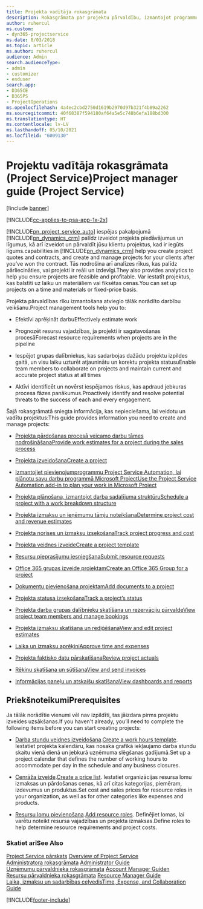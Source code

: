 ```yaml
---
title: Projekta vadītāja rokasgrāmata
description: Rokasgrāmata par projektu pārvaldību, izmantojot programmu Project Service
author: ruhercul
ms.custom:
- dyn365-projectservice
ms.date: 8/03/2018
ms.topic: article
ms.author: ruhercul
audience: Admin
search.audienceType:
- admin
- customizer
- enduser
search.app:
- D365CE
- D365PS
- ProjectOperations
ms.openlocfilehash: 4a4ec2cbd2750d1619b2970d97b321f4b89a2262
ms.sourcegitcommit: 40f68387f594180af64a5e5c748b6efa188bd300
ms.translationtype: HT
ms.contentlocale: lv-LV
ms.lasthandoff: 05/10/2021
ms.locfileid: "6009130"
---
```

# <a name="project-manager-guide-project-service"></a><span data-ttu-id="c2461-103">Projektu vadītāja rokasgrāmata (Project Service)</span><span class="sxs-lookup"><span data-stu-id="c2461-103">Project manager guide (Project Service)</span></span>

[!include [banner](../includes/psa-now-project-operations.md)]

[!INCLUDE[cc-applies-to-psa-app-1x-2x](../includes/cc-applies-to-psa-app-1x-2x.md)]

[!INCLUDE[pn_project_service_auto](../includes/pn-project-service-auto.md)] <span data-ttu-id="c2461-104">iespējas pakalpojumā [!INCLUDE[pn_dynamics_crm](../includes/pn-dynamics-crm.md)] palīdz izveidot projekta piedāvājumus un līgumus, kā arī izveidot un pārvaldīt jūsu klientu projektus, kad ir iegūts līgums.</span><span class="sxs-lookup"><span data-stu-id="c2461-104">capabilities in [!INCLUDE[pn_dynamics_crm](../includes/pn-dynamics-crm.md)] help you create project quotes and contracts, and create and manage projects for your clients after you’ve won the contract.</span></span> <span data-ttu-id="c2461-105">Tās nodrošina arī analīzes rīkus, kas palīdz pārliecināties, vai projekti ir reāli un izdevīgi.</span><span class="sxs-lookup"><span data-stu-id="c2461-105">They also provides analytics to help you ensure projects are feasible and profitable.</span></span> <span data-ttu-id="c2461-106">Var iestatīt projektus, kas balstīti uz laiku un materiāliem vai fiksētas cenas.</span><span class="sxs-lookup"><span data-stu-id="c2461-106">You can set up projects on a time and materials or fixed-price basis.</span></span>  
  
 <span data-ttu-id="c2461-107">Projekta pārvaldības rīku izmantošana atvieglo tālāk norādīto darbību veikšanu.</span><span class="sxs-lookup"><span data-stu-id="c2461-107">Project management tools help you to:</span></span>  
  
-   <span data-ttu-id="c2461-108">Efektīvi aprēķināt darbu</span><span class="sxs-lookup"><span data-stu-id="c2461-108">Effectively estimate work</span></span>  
  
-   <span data-ttu-id="c2461-109">Prognozēt resursu vajadzības, ja projekti ir sagatavošanas procesā</span><span class="sxs-lookup"><span data-stu-id="c2461-109">Forecast resource requirements when projects are in the pipeline</span></span>  
  
-   <span data-ttu-id="c2461-110">Iespējot grupas dalībniekus, kas sadarbojas dažādu projektu izpildes gaitā, un visu laiku uzturēt atjauninātu un korektu projekta statusu</span><span class="sxs-lookup"><span data-stu-id="c2461-110">Enable team members to collaborate on projects and maintain current and accurate project status at all times</span></span>  
  
-   <span data-ttu-id="c2461-111">Aktīvi identificēt un novērst iespējamos riskus, kas apdraud jebkuras procesa fāzes panākumus.</span><span class="sxs-lookup"><span data-stu-id="c2461-111">Proactively identify and resolve potential threats to the success of each and every engagement.</span></span>  
  
<span data-ttu-id="c2461-112">Šajā rokasgrāmatā sniegta informācija, kas nepieciešama, lai veidotu un vadītu projektus:</span><span class="sxs-lookup"><span data-stu-id="c2461-112">This guide provides information you need to create and manage projects:</span></span>  
  
-   [<span data-ttu-id="c2461-113">Projekta pārdošanas procesā veicamo darbu tāmes nodrošināšana</span><span class="sxs-lookup"><span data-stu-id="c2461-113">Provide work estimates for a project during the sales process</span></span>](../psa/provide-estimates-project-during-sales-process.md)  
  
-   [<span data-ttu-id="c2461-114">Projekta izveidošana</span><span class="sxs-lookup"><span data-stu-id="c2461-114">Create a project</span></span>](../psa/create-project.md)  
  
-   [<span data-ttu-id="c2461-115">Izmantojiet pievienojumprogrammu Project Service Automation, lai plānotu savu darbu programmā Microsoft Project</span><span class="sxs-lookup"><span data-stu-id="c2461-115">Use the Project Service Automation add-in to plan your work in Microsoft Project</span></span>](../psa/add-plan-work-microsoft-project.md)  
  
-   [<span data-ttu-id="c2461-116">Projekta plānošana, izmantojot darba sadalījuma struktūru</span><span class="sxs-lookup"><span data-stu-id="c2461-116">Schedule a project with a work breakdown structure</span></span>](../psa/schedule-project-work-breakdown-structure.md)  
  
-   [<span data-ttu-id="c2461-117">Projekta izmaksu un ieņēmumu tāmju noteikšana</span><span class="sxs-lookup"><span data-stu-id="c2461-117">Determine project cost and revenue estimates</span></span>](../psa/determine-project-cost-revenue-estimates.md)  
  
-   [<span data-ttu-id="c2461-118">Projekta norises un izmaksu izsekošana</span><span class="sxs-lookup"><span data-stu-id="c2461-118">Track project progress and cost</span></span>](../psa/track-project-progress-cost.md)  
  
-   [<span data-ttu-id="c2461-119">Projekta veidnes izveide</span><span class="sxs-lookup"><span data-stu-id="c2461-119">Create a project template</span></span>](../psa/create-project-template.md)  
  
-   [<span data-ttu-id="c2461-120">Resursu pieprasījumu iesniegšana</span><span class="sxs-lookup"><span data-stu-id="c2461-120">Submit resource requests</span></span>](../psa/submit-resource-requests.md)  
  
-   [<span data-ttu-id="c2461-121">Office 365 grupas izveide projektam</span><span class="sxs-lookup"><span data-stu-id="c2461-121">Create an Office 365 Group for a project</span></span>](../psa/create-office-365-group-project.md)  
  
-   [<span data-ttu-id="c2461-122">Dokumentu pievienošana projektam</span><span class="sxs-lookup"><span data-stu-id="c2461-122">Add documents to a project</span></span>](../psa/add-documents-project.md)  
  
-   [<span data-ttu-id="c2461-123">Projekta statusa izsekošana</span><span class="sxs-lookup"><span data-stu-id="c2461-123">Track a project’s status</span></span>](../psa/track-project-status.md)  
  
-   [<span data-ttu-id="c2461-124">Projekta darba grupas dalībnieku skatīšana un rezervāciju pārvalde</span><span class="sxs-lookup"><span data-stu-id="c2461-124">View project team members and manage bookings</span></span>](../psa/view-project-team-members-manage-bookings.md)  
  
-   [<span data-ttu-id="c2461-125">Projekta izmaksu skatīšana un rediģēšana</span><span class="sxs-lookup"><span data-stu-id="c2461-125">View and edit project estimates</span></span>](../psa/view-edit-project-estimates.md)  
  
-   [<span data-ttu-id="c2461-126">Laika un izmaksu aprēķini</span><span class="sxs-lookup"><span data-stu-id="c2461-126">Approve time and expenses</span></span>](../psa/approve-time-expenses.md)  
  
-   [<span data-ttu-id="c2461-127">Projekta faktisko datu pārskatīšana</span><span class="sxs-lookup"><span data-stu-id="c2461-127">Review project actuals</span></span>](../psa/review-project-actuals.md)  
  
-   [<span data-ttu-id="c2461-128">Rēķinu skatīšana un sūtīšana</span><span class="sxs-lookup"><span data-stu-id="c2461-128">View and send invoices</span></span>](../psa/view-send-invoices.md)  
  
-   [<span data-ttu-id="c2461-129">Informācijas paneļu un atskaišu skatīšana</span><span class="sxs-lookup"><span data-stu-id="c2461-129">View dashboards and reports</span></span>](../psa/view-dashboards-reports.md)  
  
## <a name="prerequisites"></a><span data-ttu-id="c2461-130">Priekšnoteikumi</span><span class="sxs-lookup"><span data-stu-id="c2461-130">Prerequisites</span></span>  
 <span data-ttu-id="c2461-131">Ja tālāk norādītie vienumi vēl nav izpildīti, tas jāizdara pirms projektu izveides uzsākšanas.</span><span class="sxs-lookup"><span data-stu-id="c2461-131">If you haven't already, you’ll need to complete the following items before you can start creating projects:</span></span>  
  
-   <span data-ttu-id="c2461-132">[Darba stundu veidnes izveidošana](../psa/create-work-hours-template.md).</span><span class="sxs-lookup"><span data-stu-id="c2461-132">[Create a work hours template](../psa/create-work-hours-template.md).</span></span> <span data-ttu-id="c2461-133">Iestatiet projekta kalendāru, kas nosaka grafikā iekļaujamo darba stundu skaitu vienā dienā un jebkurā uzņēmuma slēgšanas gadījumā.</span><span class="sxs-lookup"><span data-stu-id="c2461-133">Set up a project calendar that defines the number of working hours to accommodate per day in the schedule and any business closures.</span></span>  
  
-   <span data-ttu-id="c2461-134">[Cenrāža izveide](../psa/create-price-list.md).</span><span class="sxs-lookup"><span data-stu-id="c2461-134">[Create a price list](../psa/create-price-list.md).</span></span> <span data-ttu-id="c2461-135">Iestatiet organizācijas resursa lomu izmaksas un pārdošanas cenas, kā arī citas kategorijas, piemēram, izdevumus un produktus.</span><span class="sxs-lookup"><span data-stu-id="c2461-135">Set cost and sales prices for resource roles in your organization, as well as for other categories like expenses and products.</span></span>  
  
-   <span data-ttu-id="c2461-136">[Resursu lomu pievienošana](../psa/add-resource-roles.md).</span><span class="sxs-lookup"><span data-stu-id="c2461-136">[Add resource roles](../psa/add-resource-roles.md).</span></span> <span data-ttu-id="c2461-137">Definējiet lomas, lai varētu noteikt resursa vajadzības un projekta izmaksas.</span><span class="sxs-lookup"><span data-stu-id="c2461-137">Define roles to help determine resource requirements and project costs.</span></span>  
  
### <a name="see-also"></a><span data-ttu-id="c2461-138">Skatiet arī</span><span class="sxs-lookup"><span data-stu-id="c2461-138">See Also</span></span>  
 <span data-ttu-id="c2461-139">[Project Service pārskats](../psa/overview.md) </span><span class="sxs-lookup"><span data-stu-id="c2461-139">[Overview of Project Service](../psa/overview.md) </span></span>  
 <span data-ttu-id="c2461-140">[Administratora rokasgrāmata](../psa/admin-guide.md) </span><span class="sxs-lookup"><span data-stu-id="c2461-140">[Administrator Guide](../psa/admin-guide.md) </span></span>  
 <span data-ttu-id="c2461-141">[Uzņēmumu pārvaldnieka rokasgrāmata](../psa/account-manager-guide.md) </span><span class="sxs-lookup"><span data-stu-id="c2461-141">[Account Manager Guiden](../psa/account-manager-guide.md) </span></span>  
 <span data-ttu-id="c2461-142">[Resursu pārvaldnieka rokasgrāmata](../psa/resource-manager-guide.md) </span><span class="sxs-lookup"><span data-stu-id="c2461-142">[Resource Manager Guide](../psa/resource-manager-guide.md) </span></span>  
 [<span data-ttu-id="c2461-143">Laika, izmaksu un sadarbības ceļvedis</span><span class="sxs-lookup"><span data-stu-id="c2461-143">Time, Expense, and Collaboration Guide</span></span>](../psa/time-expense-collaboration-guide.md)



[!INCLUDE[footer-include](../includes/footer-banner.md)]
